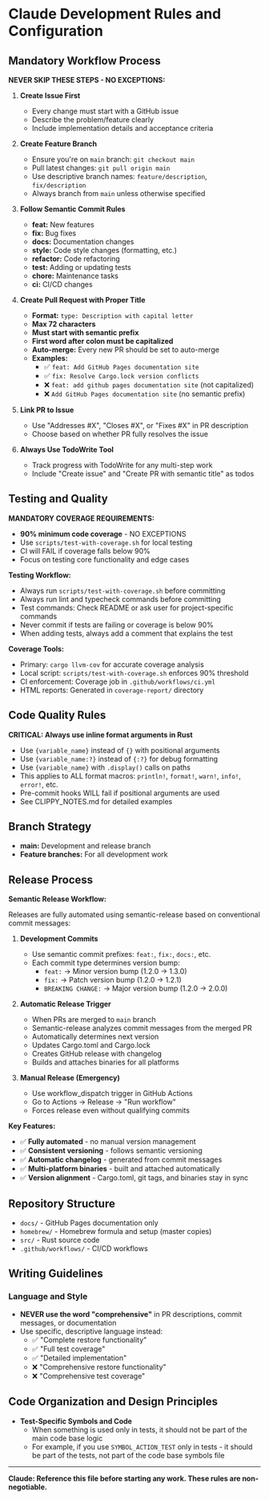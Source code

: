 # Claude Development Rules and Configuration

## Mandatory Workflow Process

**NEVER SKIP THESE STEPS - NO EXCEPTIONS:**

1. **Create Issue First**
   - Every change must start with a GitHub issue
   - Describe the problem/feature clearly
   - Include implementation details and acceptance criteria

2. **Create Feature Branch**
   - Ensure you're on `main` branch: `git checkout main`
   - Pull latest changes: `git pull origin main`
   - Use descriptive branch names: `feature/description`, `fix/description`
   - Always branch from `main` unless otherwise specified

3. **Follow Semantic Commit Rules**
   - **feat:** New features
   - **fix:** Bug fixes  
   - **docs:** Documentation changes
   - **style:** Code style changes (formatting, etc.)
   - **refactor:** Code refactoring
   - **test:** Adding or updating tests
   - **chore:** Maintenance tasks
   - **ci:** CI/CD changes

4. **Create Pull Request with Proper Title**
   - **Format:** `type: Description with capital letter`
   - **Max 72 characters**
   - **Must start with semantic prefix**
   - **First word after colon must be capitalized**
   - **Auto-merge:** Every new PR should be set to auto-merge
   - **Examples:**
     - ✅ `feat: Add GitHub Pages documentation site`
     - ✅ `fix: Resolve Cargo.lock version conflicts`
     - ❌ `feat: add github pages documentation site` (not capitalized)
     - ❌ `Add GitHub Pages documentation site` (no semantic prefix)

5. **Link PR to Issue**
   - Use "Addresses #X", "Closes #X", or "Fixes #X" in PR description
   - Choose based on whether PR fully resolves the issue

6. **Always Use TodoWrite Tool**
   - Track progress with TodoWrite for any multi-step work
   - Include "Create issue" and "Create PR with semantic title" as todos

## Testing and Quality

**MANDATORY COVERAGE REQUIREMENTS:**
- **90% minimum code coverage** - NO EXCEPTIONS
- Use `scripts/test-with-coverage.sh` for local testing
- CI will FAIL if coverage falls below 90%
- Focus on testing core functionality and edge cases

**Testing Workflow:**
- Always run `scripts/test-with-coverage.sh` before committing
- Always run lint and typecheck commands before committing  
- Test commands: Check README or ask user for project-specific commands
- Never commit if tests are failing or coverage is below 90%
- When adding tests, always add a comment that explains the test

**Coverage Tools:**
- Primary: `cargo llvm-cov` for accurate coverage analysis
- Local script: `scripts/test-with-coverage.sh` enforces 90% threshold
- CI enforcement: Coverage job in `.github/workflows/ci.yml`
- HTML reports: Generated in `coverage-report/` directory

## Code Quality Rules

**CRITICAL: Always use inline format arguments in Rust**
- Use `{variable_name}` instead of `{}` with positional arguments
- Use `{variable_name:?}` instead of `{:?}` for debug formatting
- Use `{variable_name}` with `.display()` calls on paths
- This applies to ALL format macros: `println!`, `format!`, `warn!`, `info!`, `error!`, etc.
- Pre-commit hooks WILL fail if positional arguments are used
- See CLIPPY_NOTES.md for detailed examples

## Branch Strategy

- **main:** Development and release branch
- **Feature branches:** For all development work

## Release Process

**Semantic Release Workflow:**

Releases are fully automated using semantic-release based on conventional commit messages:

1. **Development Commits**
   - Use semantic commit prefixes: `feat:`, `fix:`, `docs:`, etc.
   - Each commit type determines version bump:
     - `feat:` → Minor version bump (1.2.0 → 1.3.0)
     - `fix:` → Patch version bump (1.2.0 → 1.2.1)
     - `BREAKING CHANGE:` → Major version bump (1.2.0 → 2.0.0)

2. **Automatic Release Trigger**
   - When PRs are merged to `main` branch
   - Semantic-release analyzes commit messages from the merged PR
   - Automatically determines next version
   - Updates Cargo.toml and Cargo.lock
   - Creates GitHub release with changelog
   - Builds and attaches binaries for all platforms

3. **Manual Release (Emergency)**
   - Use workflow_dispatch trigger in GitHub Actions
   - Go to Actions → Release → "Run workflow"
   - Forces release even without qualifying commits

**Key Features:**
- ✅ **Fully automated** - no manual version management
- ✅ **Consistent versioning** - follows semantic versioning
- ✅ **Automatic changelog** - generated from commit messages
- ✅ **Multi-platform binaries** - built and attached automatically
- ✅ **Version alignment** - Cargo.toml, git tags, and binaries stay in sync

## Repository Structure

- `docs/` - GitHub Pages documentation only
- `homebrew/` - Homebrew formula and setup (master copies)
- `src/` - Rust source code
- `.github/workflows/` - CI/CD workflows

## Writing Guidelines

### **Language and Style**
- **NEVER use the word "comprehensive"** in PR descriptions, commit messages, or documentation
- Use specific, descriptive language instead:
  - ✅ "Complete restore functionality" 
  - ✅ "Full test coverage"
  - ✅ "Detailed implementation"
  - ❌ "Comprehensive restore functionality"
  - ❌ "Comprehensive test coverage"

## Code Organization and Design Principles

- **Test-Specific Symbols and Code**
  - When something is used only in tests, it should not be part of the main code base logic
  - For example, if you use `SYMBOL_ACTION_TEST` only in tests - it should be part of the tests, not part of the code base symbols file

---

**Claude: Reference this file before starting any work. These rules are non-negotiable.**